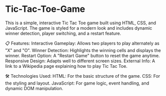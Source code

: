 # Tic-Tac-Toe-Game

This is a simple, interactive Tic Tac Toe game built using HTML, CSS, and JavaScript. The game is styled for a modern look and includes dynamic winner detection, player switching, and a restart feature.

📋 Features:
Interactive Gameplay: Allows two players to play alternately as "X" and "O".
Winner Detection: Highlights the winning cells and displays the winner.
Restart Option: A "Restart Game" button to reset the game anytime.
Responsive Design: Adapts well to different screen sizes.
External Info: A link to a Wikipedia page explaining how to play Tic Tac Toe.


🛠️ Technologies Used:
HTML: For the basic structure of the game.
CSS: For the styling and layout.
JavaScript: For game logic, event handling, and dynamic DOM manipulation.
